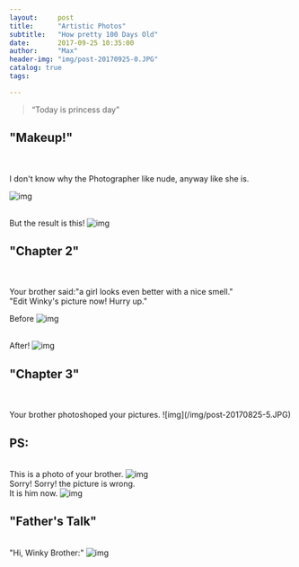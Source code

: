```yaml
---
layout:     post
title:      "Artistic Photos"
subtitle:   "How pretty 100 Days Old"
date:       2017-09-25 10:35:00
author:     "Max"
header-img: "img/post-20170925-0.JPG"
catalog: true
tags:

---
```


> “Today is princess day”


## "Makeup!"  

<br>
<br>I don't know why the Photographer like nude, anyway like she is.

![img](/img/post-20170825-1.JPG)

<br>But the result is this!
![img](/img/post-20170825-2.JPG)


## "Chapter 2" 
<br>
<br>Your brother said:"a girl looks even better with a nice smell."
<br>"Edit Winky's picture now! Hurry up."

Before
![img](/img/post-20170825-3.JPG)

<br>After!
![img](/img/post-20170825-4.JPG)

## "Chapter 3" 
<br>
<br>Your brother photoshoped your pictures. 
![img](/img/post-20170825-5.JPG)


## PS:
<br>This is a photo of your brother.
![img](/img/post-20170825-6.JPG)
<br>Sorry! Sorry! the picture is wrong.
<br>It is him now.
![img](/img/post-20170825-7.JPG)

## "Father's Talk" 
<br>"Hi, Winky Brother:" 
![img](/img/post-20170825-8.JPG)



